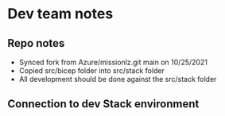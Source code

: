 # Dev team notes

## Repo notes

- Synced fork from Azure/missionlz.git main on 10/25/2021
- Copied src/bicep folder into src/stack folder
- All development should be done against the src/stack folder

## Connection to dev Stack environment